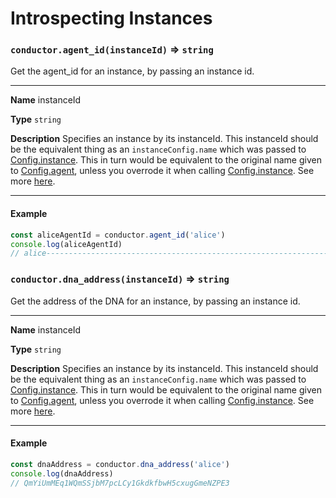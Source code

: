 # Introspecting Instances

### `conductor.agent_id(instanceId)` => `string`

Get the agent_id for an instance, by passing an instance id.

___
**Name** instanceId

**Type** `string`

**Description** Specifies an instance by its instanceId. This instanceId should be the equivalent thing as an `instanceConfig.name` which was passed to [Config.instance](./testing_configuration.md#instances). This in turn would be equivalent to the original name given to [Config.agent](./testing_configuration.md#agents), unless you overrode it when calling [Config.instance](./testing_configuration.md#instances). See more [here](./testing_configuration.md#example-2).
___

#### Example

```javascript
const aliceAgentId = conductor.agent_id('alice')
console.log(aliceAgentId)
// alice-----------------------------------------------------------------------------AAAIuDJb4M
```

### `conductor.dna_address(instanceId)` => `string`

Get the address of the DNA for an instance, by passing an instance id.

___
**Name** instanceId

**Type** `string`

**Description** Specifies an instance by its instanceId. This instanceId should be the equivalent thing as an `instanceConfig.name` which was passed to [Config.instance](./testing_configuration.md#instances). This in turn would be equivalent to the original name given to [Config.agent](./testing_configuration.md#agents), unless you overrode it when calling [Config.instance](./testing_configuration.md#instances). See more [here](./testing_configuration.md#example-2).
___

#### Example

```javascript
const dnaAddress = conductor.dna_address('alice')
console.log(dnaAddress)
// QmYiUmMEq1WQmSSjbM7pcLCy1GkdkfbwH5cxugGmeNZPE3
```